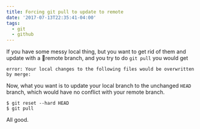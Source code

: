 ```yaml
---
title: Forcing git pull to update to remote
date: '2017-07-13T22:35:41-04:00'
tags:
  - git
  - github
---
```


If you have some messy local thing, but you want to get rid of them and update with a remote branch, and you try to do `git pull` you would get

```
error: Your local changes to the following files would be overwritten by merge:

```

Now, what you want is to update your local branch to the unchanged `HEAD` branch, which would have no conflict with your remote branch.

```
$ git reset --hard HEAD
$ git pull
```

All good.

